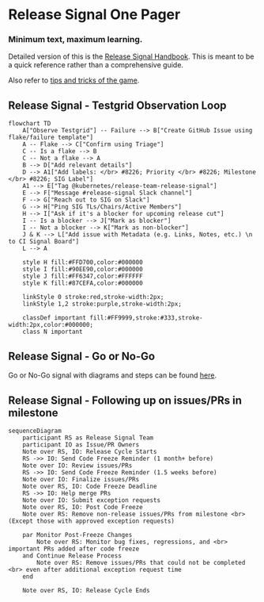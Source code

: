 # Release Signal One Pager

<h3>Minimum text, maximum learning.</h3>

Detailed version of this is the [Release Signal Handbook](/release-team/role-handbooks/release-signal/README.md). This is meant to be a quick
reference rather than a comprehensive guide.

Also refer to [tips and tricks of the game](/release-team/role-handbooks/release-signal/README.md#tips-and-tricks-of-the-game).

## Release Signal - Testgrid Observation Loop

```mermaid
flowchart TD
    A["Observe Testgrid"] -- Failure --> B["Create GitHub Issue using flake/failure template"]
    A -- Flake --> C["Confirm using Triage"]
    C -- Is a flake --> B
    C -- Not a flake --> A
    B --> D["Add relevant details"]
    D --> A1["Add labels: </br> #8226; Priority </br> #8226; Milestone </br> #8226; SIG Label"]
    A1 --> E["Tag @kubernetes/release-team-release-signal"]
    E --> F["Message #release-signal Slack channel"]
    F --> G["Reach out to SIG on Slack"]
    G --> H["Ping SIG TLs/Chairs/Active Members"]
    H --> I["Ask if it's a blocker for upcoming release cut"]
    I -- Is a blocker --> J["Mark as blocker"]
    I -- Not a blocker --> K["Mark as non-blocker"]
    J & K --> L["Add issue with Metadata (e.g. Links, Notes, etc.) \n to CI Signal Board"]
    L --> A
    
    style H fill:#FFD700,color:#000000
    style I fill:#90EE90,color:#000000
    style J fill:#FF6347,color:#FFFFFF
    style K fill:#87CEFA,color:#000000

    linkStyle 0 stroke:red,stroke-width:2px;
    linkStyle 1,2 stroke:purple,stroke-width:2px;

    classDef important fill:#FF9999,stroke:#333,stroke-width:2px,color:#000000;
    class N important
```

## Release Signal - Go or No-Go

Go or No-Go signal with diagrams and steps can be found [here](/release-team/role-handbooks/release-signal/README.md#release-cutting---go-or-no-go). 

## Release Signal - Following up on issues/PRs in milestone

```mermaid
sequenceDiagram
    participant RS as Release Signal Team
    participant IO as Issue/PR Owners
    Note over RS, IO: Release Cycle Starts
    RS ->> IO: Send Code Freeze Reminder (1 month+ before)
    Note over IO: Review issues/PRs
    RS ->> IO: Send Code Freeze Reminder (1.5 weeks before)
    Note over IO: Finalize issues/PRs
    Note over RS, IO: Code Freeze Deadline
    RS ->> IO: Help merge PRs
    Note over IO: Submit exception requests
    Note over RS, IO: Post Code Freeze
    Note over RS: Remove non-release issues/PRs from milestone <br> (Except those with approved exception requests)

    par Monitor Post-Freeze Changes
        Note over RS: Monitor bug fixes, regressions, and <br> important PRs added after code freeze
    and Continue Release Process
        Note over RS: Remove issues/PRs that could not be completed <br> even after additional exception request time
    end

    Note over RS, IO: Release Cycle Ends
```
